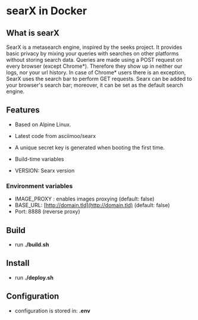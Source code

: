 # searX in Docker

## What is searX

SearX is a metasearch engine, inspired by the seeks project. It provides basic privacy by mixing your queries with searches on other platforms without storing search data. Queries are made using a POST request on every browser (except Chrome*). Therefore they show up in neither our logs, nor your url history. In case of Chrome* users there is an exception, SearX uses the search bar to perform GET requests. Searx can be added to your browser's search bar; moreover, it can be set as the default search engine.

## Features

* Based on Alpine Linux.
* Latest code from asciimoo/searx
* A unique secret key is generated when booting the first time.
* Build-time variables

* VERSION: Searx version

### Environment variables

* IMAGE_PROXY : enables images proxying (default: false)
* BASE_URL: [http://domain.tld](http://domain.tld) (default: false)
* Port: 8888 (reverse proxy)

## Build

* run **./build.sh**

## Install

* run **./deploy.sh**

## Configuration

* configuration is stored in: **.env**
